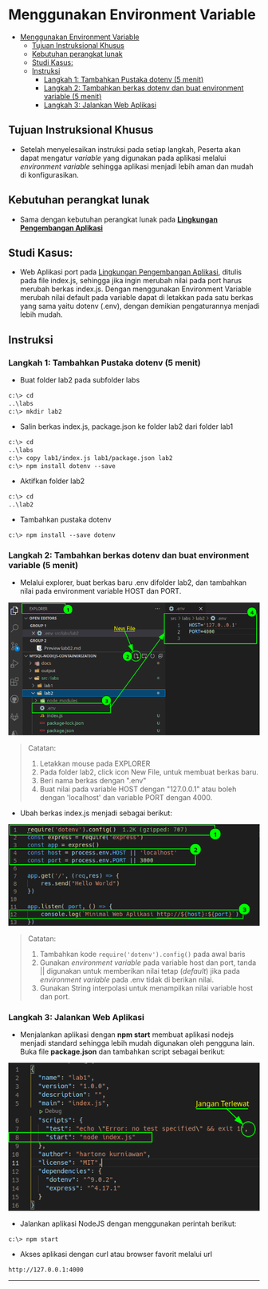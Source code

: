
# Menggunakan Environment Variable

<!-- @import "[TOC]" {cmd="toc" depthFrom=1 depthTo=6 orderedList=false} -->

<!-- code_chunk_output -->

- [Menggunakan Environment Variable](#menggunakan-environment-variable)
  - [Tujuan Instruksional Khusus](#tujuan-instruksional-khusus)
  - [Kebutuhan perangkat lunak](#kebutuhan-perangkat-lunak)
  - [Studi Kasus:](#studi-kasus)
  - [Instruksi](#instruksi)
    - [Langkah 1: Tambahkan Pustaka dotenv (5 menit)](#langkah-1-tambahkan-pustaka-dotenv-5-menit)
    - [Langkah 2: Tambahkan berkas dotenv dan buat environment variable (5 menit)](#langkah-2-tambahkan-berkas-dotenv-dan-buat-environment-variable-5-menit)
    - [Langkah 3: Jalankan Web Aplikasi](#langkah-3-jalankan-web-aplikasi)

<!-- /code_chunk_output -->


## Tujuan Instruksional Khusus

- Setelah menyelesaikan instruksi pada setiap langkah, Peserta akan dapat  mengatur *variable* yang digunakan pada aplikasi melalui *environment variable* sehingga aplikasi menjadi lebih aman dan mudah di konfigurasikan.

## Kebutuhan perangkat lunak

- Sama dengan kebutuhan perangkat lunak pada **[Lingkungan Pengembangan Aplikasi](./lab01.md)**

## Studi Kasus:

- Web Aplikasi port pada [Lingkungan Pengembangan Aplikasi](./lab01.md), ditulis pada file index.js, sehingga jika ingin merubah nilai pada port harus merubah berkas index.js. Dengan menggunakan Environment Variable merubah nilai default pada variable dapat di letakkan pada satu berkas yang sama yaitu dotenv (.env), dengan demikian pengaturannya menjadi lebih mudah.

## Instruksi

### Langkah 1: Tambahkan Pustaka dotenv (5 menit)

- Buat folder lab2  pada subfolder labs
```
c:\> cd
..\labs
c:\> mkdir lab2
```
- Salin berkas index.js, package.json ke folder lab2 dari folder lab1

```
c:\> cd
..\labs
c:\> copy lab1/index.js lab1/package.json lab2
c:\> npm install dotenv --save
```

- Aktifkan folder lab2

```
c:\> cd
..\lab2
```

- Tambahkan pustaka dotenv

```
c:\> npm install --save dotenv
```
### Langkah 2: Tambahkan berkas dotenv dan buat environment variable (5 menit)

- Melalui explorer, buat berkas baru .env difolder lab2, dan tambahkan nilai pada environment variable HOST dan PORT.

![](./images/2021-05-17-23-01-08.png)

> Catatan:
> 1. Letakkan mouse pada EXPLORER
> 2. Pada folder lab2, click icon New File, untuk membuat berkas baru.
> 3. Beri nama berkas dengan ".env"
> 4. Buat nilai pada variable HOST dengan "127.0.0.1" atau boleh dengan 'localhost' dan variable PORT dengan 4000.

- Ubah berkas index.js menjadi sebagai berikut:

![](./images/2021-05-17-23-10-24.png)

> Catatan:
> 1. Tambahkan kode `require('dotenv').config()` pada awal baris
> 2. Gunakan *environment variable* pada variable host dan port, tanda || digunakan untuk memberikan nilai tetap (*default*) jika pada *environment variable* pada .env tidak di berikan nilai.
> 3. Gunakan String interpolasi untuk menampilkan nilai variable host dan port.

### Langkah 3: Jalankan Web Aplikasi

- Menjalankan aplikasi dengan **npm start** membuat aplikasi nodejs menjadi standard sehingga lebih mudah digunakan oleh pengguna lain. Buka file **package.json** dan tambahkan script sebagai berikut:

![](./images/2021-05-17-23-22-58.png)

- Jalankan aplikasi NodeJS dengan menggunakan perintah berikut:

```
c:\> npm start
```

- Akses aplikasi dengan curl atau browser favorit melalui url

```
http://127.0.0.1:4000
```
---
